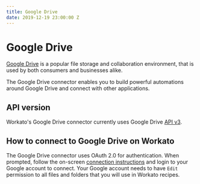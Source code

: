 ```yaml
---
title: Google Drive
date: 2019-12-19 23:00:00 Z
---
```


# Google Drive
[Google Drive](https://www.google.com/drive/) is a popular file storage and collaboration environment, that is used by both consumers and businesses alike.

The Google Drive connector enables you to build powerful automations around Google Drive and connect with other applications.

## API version
Workato's Google Drive connector currently uses Google Drive [API v3](https://developers.google.com/drive/api/v3/about-sdk).

## How to connect to Google Drive on Workato
The Google Drive connector uses OAuth 2.0 for authentication. When prompted, follow the on-screen [connection instructions](/connections.md) and login to your Google account to connect. Your Google account needs to have `Edit` permission to all files and folders that you will use in Workato recipes.
